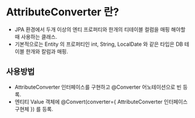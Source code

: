 # AttributeConverter 란?

- JPA 환경에서 두개 이상의 엔티 프로퍼티와 한개의 티테이블 컬럼을 매핑 해야할 때 사용하는 클래스.
- 기본적으로는 Entity 의 프로퍼티인 int, String, LocalDate 와 같은 타입은 DB 테이블 한개와 칼럼과 매핑.

## 사용방법
  - AttributeConverter 인터페이스를 구현하고 @Converter 어노테이션으로 빈 등록.
  - 엔티티 Value 객체에 @Convert(converter={ AttributeConverter 인터페이스 구현체 }) 를 등록.
